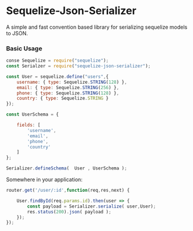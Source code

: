 # Sequelize-Json-Serializer
A simple and fast convention based library for serializing sequelize models to JSON.

### Basic Usage
```js
conse Sequelize = require("sequelize");
const Serialzer = require("sequelize-json-serializer");

const User = sequelize.define("users",{
    username: { type: Sequelize.STRING(128) },
    email: { type: Sequelize.STRING(256) },
    phone: { type: Sequelize.STRING(128) },
    country: { type: Sequelize.STRING }
});

const UserSchema = {

    fields: [
        'username',
        'email',
        'phone',
        'country'
    ]
};

Serializer.defineSchema(  User , UserSchema );
```

Somewhere in your application:
```js
router.get('/user/:id',function(req,res,next) {

    User.findById(req.params.id).then(user => {
        const payload = Serializer.serialize( user,User);
        res.status(200).json( payload );
    });
});
```
